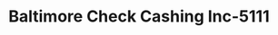 ---
f_zip-code: 21208
f_state-code: MD
title: Baltimore Check Cashing Inc-5111
f_phone: 410-486-4210
f_city-only: Pikesville
f_address: 8205 Anita Rd Pikesville
f_location-unique-id: '5111'
slug: baltimore-check-cashing-inc-5111
updated-on: '2024-05-30T13:46:58.046Z'
created-on: '2024-05-30T13:36:59.803Z'
published-on: '2024-05-30T13:54:32.469Z'
f_city-state: cms/city/pikesville-md.md
f_company: cms/company/baltimore-check-cashing-inc.md
f_state: cms/state/maryland.md
layout: '[payday-loan].html'
tags: payday-loan
---